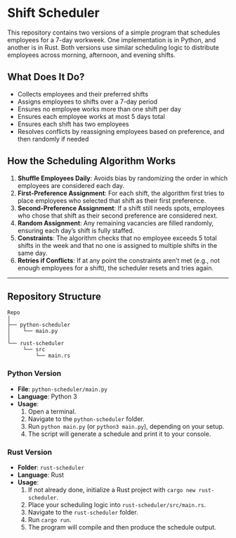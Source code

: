 # Shift Scheduler

This repository contains two versions of a simple program that schedules employees for a 7-day workweek. One implementation is in Python, and another is in Rust. Both versions use similar scheduling logic to distribute employees across morning, afternoon, and evening shifts.

## What Does It Do?
- Collects employees and their preferred shifts
- Assigns employees to shifts over a 7-day period
- Ensures no employee works more than one shift per day
- Ensures each employee works at most 5 days total
- Ensures each shift has two employees
- Resolves conflicts by reassigning employees based on preference, and then randomly if needed

## How the Scheduling Algorithm Works
1. **Shuffle Employees Daily**: Avoids bias by randomizing the order in which employees are considered each day.
2. **First-Preference Assignment**: For each shift, the algorithm first tries to place employees who selected that shift as their first preference.
3. **Second-Preference Assignment**: If a shift still needs spots, employees who chose that shift as their second preference are considered next.
4. **Random Assignment**: Any remaining vacancies are filled randomly, ensuring each day’s shift is fully staffed.
5. **Constraints**: The algorithm checks that no employee exceeds 5 total shifts in the week and that no one is assigned to multiple shifts in the same day.
6. **Retries if Conflicts**: If at any point the constraints aren’t met (e.g., not enough employees for a shift), the scheduler resets and tries again.

---

## Repository Structure

```
Repo
│
├── python-scheduler
│    └── main.py
│
└── rust-scheduler
     └── src
         └── main.rs
```

### Python Version
- **File**: `python-scheduler/main.py`
- **Language**: Python 3
- **Usage**:
    1. Open a terminal.
    2. Navigate to the `python-scheduler` folder.
    3. Run `python main.py` (or `python3 main.py`), depending on your setup.
    4. The script will generate a schedule and print it to your console.

### Rust Version
- **Folder**: `rust-scheduler`
- **Language**: Rust
- **Usage**:
    1. If not already done, initialize a Rust project with `cargo new rust-scheduler`.
    2. Place your scheduling logic into `rust-scheduler/src/main.rs`.
    3. Navigate to the `rust-scheduler` folder.
    4. Run `cargo run`.
    5. The program will compile and then produce the schedule output.

